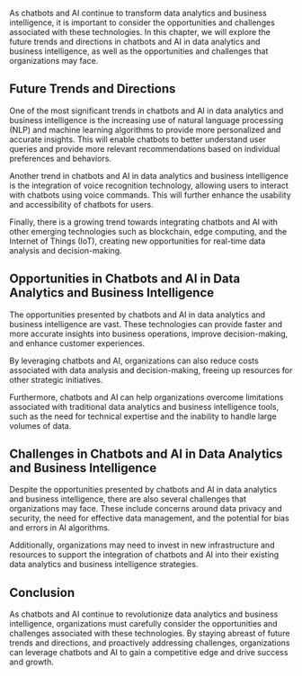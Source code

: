 

As chatbots and AI continue to transform data analytics and business intelligence, it is important to consider the opportunities and challenges associated with these technologies. In this chapter, we will explore the future trends and directions in chatbots and AI in data analytics and business intelligence, as well as the opportunities and challenges that organizations may face.

Future Trends and Directions
----------------------------

One of the most significant trends in chatbots and AI in data analytics and business intelligence is the increasing use of natural language processing (NLP) and machine learning algorithms to provide more personalized and accurate insights. This will enable chatbots to better understand user queries and provide more relevant recommendations based on individual preferences and behaviors.

Another trend in chatbots and AI in data analytics and business intelligence is the integration of voice recognition technology, allowing users to interact with chatbots using voice commands. This will further enhance the usability and accessibility of chatbots for users.

Finally, there is a growing trend towards integrating chatbots and AI with other emerging technologies such as blockchain, edge computing, and the Internet of Things (IoT), creating new opportunities for real-time data analysis and decision-making.

Opportunities in Chatbots and AI in Data Analytics and Business Intelligence
----------------------------------------------------------------------------

The opportunities presented by chatbots and AI in data analytics and business intelligence are vast. These technologies can provide faster and more accurate insights into business operations, improve decision-making, and enhance customer experiences.

By leveraging chatbots and AI, organizations can also reduce costs associated with data analysis and decision-making, freeing up resources for other strategic initiatives.

Furthermore, chatbots and AI can help organizations overcome limitations associated with traditional data analytics and business intelligence tools, such as the need for technical expertise and the inability to handle large volumes of data.

Challenges in Chatbots and AI in Data Analytics and Business Intelligence
-------------------------------------------------------------------------

Despite the opportunities presented by chatbots and AI in data analytics and business intelligence, there are also several challenges that organizations may face. These include concerns around data privacy and security, the need for effective data management, and the potential for bias and errors in AI algorithms.

Additionally, organizations may need to invest in new infrastructure and resources to support the integration of chatbots and AI into their existing data analytics and business intelligence strategies.

Conclusion
----------

As chatbots and AI continue to revolutionize data analytics and business intelligence, organizations must carefully consider the opportunities and challenges associated with these technologies. By staying abreast of future trends and directions, and proactively addressing challenges, organizations can leverage chatbots and AI to gain a competitive edge and drive success and growth.
